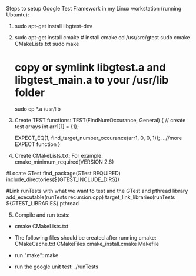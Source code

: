 Steps to setup Google Test Framework in my Linux workstation (running Ubtuntu):

1) sudo apt-get install libgtest-dev

2) sudo apt-get install cmake # install cmake
   cd /usr/src/gtest
   sudo cmake CMakeLists.txt
   sudo make
 
   # copy or symlink libgtest.a and libgtest_main.a to your /usr/lib folder
   sudo cp *.a /usr/lib

3) Create TEST functions:
   TEST(FindNumOccurance, General)
{
    // create test arrays
    int arr1[1] = {1};

    EXPECT_EQ(1, find_target_number_occurance(arr1, 0, 0, 1));
    ...//more EXPECT function
}

4) Create CMakeLists.txt:
For example:
  cmake_minimum_required(VERSION 2.6)
 
  #Locate GTest
  find_package(GTest REQUIRED)
  include_directories(${GTEST_INCLUDE_DIRS})
 
  #Link runTests with what we want to test and the GTest and pthread library
  add_executable(runTests recursion.cpp)
  target_link_libraries(runTests ${GTEST_LIBRARIES} pthread

5) Compile and run tests:
- cmake CMakeLists.txt
- The following files should be created after running cmake:
  CMakeCache.txt  CMakeFiles  cmake_install.cmake Makefile
- run "make":
  make

- run the google unit test: 
  ./runTests

